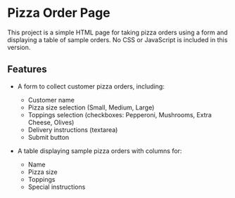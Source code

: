 # Pizza Order Page

This project is a simple HTML page for taking pizza orders using a form and displaying a table of sample orders. No CSS or JavaScript is included in this version.

## Features

- A form to collect customer pizza orders, including:
  - Customer name
  - Pizza size selection (Small, Medium, Large)
  - Toppings selection (checkboxes: Pepperoni, Mushrooms, Extra Cheese, Olives)
  - Delivery instructions (textarea)
  - Submit button

- A table displaying sample pizza orders with columns for:
  - Name
  - Pizza size
  - Toppings
  - Special instructions
